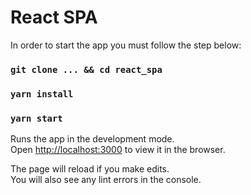 # React SPA

In order to start the app you must follow the step below:

### `git clone ... && cd react_spa`

### `yarn install`
### `yarn start`

Runs the app in the development mode.\
Open [http://localhost:3000](http://localhost:3000) to view it in the browser.

The page will reload if you make edits.\
You will also see any lint errors in the console.
